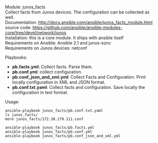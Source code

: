 Module: junos_facts  
Collect facts from Junos devices. The configuration can be collected as well.  
Documentation: http://docs.ansible.com/ansible/junos_facts_module.html  
source code: https://github.com/ansible/ansible-modules-core/tree/devel/network/junos   
Installation: this is a core module. It ships with ansible itself   
Requirements on Ansible: Ansible 2.1 and junos-eznc   
Requirements on  Junos devices: netconf  

Playbooks:  
- **pb.facts.yml**: Collect facts. Parse them.    
- **pb.conf.yml**: collect configuration.   
- **pb.conf_json_and_xml.yml**: Collect Facts and Configuration. Print locally configuration in XML and JSON format.  
- **pb.conf.txt.yaml**: Collect facts and configuration. Save locally the configuration in text format.   

Usage:  
```
ansible-playbook junos_facts/pb.conf.txt.yaml
ls junos_facts/
more junos_facts/172.30.179.111.conf

ansible-playbook junos_facts/pb.facts.yml
ansible-playbook junos_facts/pb.conf.yml
ansible-playbook junos_facts/pb.conf_json_and_xml.yml
```
